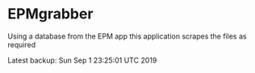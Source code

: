 # EPMgrabber
Using a database from the EPM app this application scrapes the files as required


Latest backup: Sun Sep 1 23:25:01 UTC 2019

